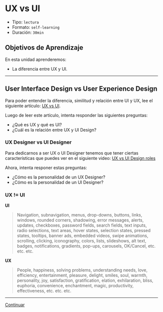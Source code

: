 # UX vs UI

- Tipo: `lectura`
- Formato: `self-learning`
- Duración: `30min`

## Objetivos de Aprendizaje

En esta unidad aprenderemos:

* La diferencia entre UX y UI.

***

## User Interface Design vs User Experience Design

Para poder entender la diferencia, similitud y relación entre UI y UX, lee el siguiente artículo: <a href="http://blog.acantu.com/que-es-ux-y-ui/" target="_blank">UX vs UI</a>. 

Luego de leer este artículo, intenta responder las siguientes preguntas:

* ¿Qué es UX y qué es UI?
* ¿Cuál es la relación entre UX y UI Design?

### UX Designer vs UI Designer

Para dedicarnos a ser UX o UI Designer tenemos que tener ciertas características que puedes ver en el siguiente video: [UX vs UI Design roles](https://www.youtube.com/watch?v=ft5TzxG-LAc)

Ahora, intenta responer estas preguntas:

* ¿Cómo es la personalidad de un UX Designer?
* ¿Cómo es la personalidad de un UI Designer?

### UX != UI

**UI**

> Navigation, subnavigation, menus, drop-downs, buttons, links, windows, rounded corners, shadowing, error messages, alerts, updates, checkboxes, password fields, search fields, text inputs, radio selections, text areas, hover states, selection states, pressed states, tooltips, banner ads, embedded videos, swipe animations, scrolling, clicking, iconography, colors, lists, slideshows, alt text, badges, notifications, gradients, pop-ups, carousels, OK/Cancel, etc. etc. etc.


**UX**

> People, happiness, solving problems, understanding needs, love, efficiency, entertainment, pleasure, delight, smiles, soul, warmth, personality, joy, satisfaction, gratification, elation, exhilaration, bliss, euphoria, convenience, enchantment, magic, productivity, effectiveness, etc. etc. etc.

***

[Continuar](#)